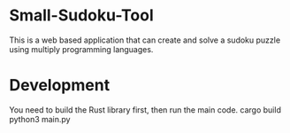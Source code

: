 # Small-Sudoku-Tool
This is a web based application that can create and solve a sudoku puzzle using multiply programming languages.

# Development
You need to build the Rust library first, then run the main code.
    cargo build
    python3 main.py

